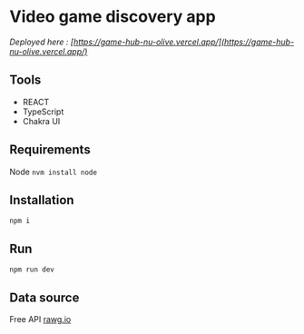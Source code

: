 # Video game discovery app

_Deployed here : [https://game-hub-nu-olive.vercel.app/](https://game-hub-nu-olive.vercel.app/)_

## Tools

- REACT
- TypeScript
- Chakra UI

## Requirements

Node
```nvm install node```

## Installation
```npm i```

## Run
```npm run dev```

## Data source

Free API [rawg.io](https://rawg.io/apidocs)